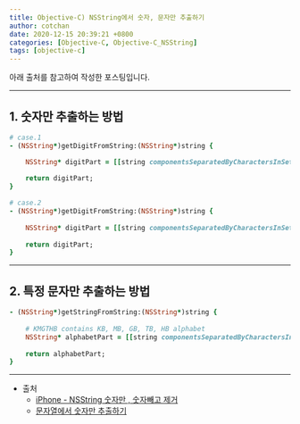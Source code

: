 ```yaml
---
title: Objective-C) NSString에서 숫자, 문자만 추출하기
author: cotchan 
date: 2020-12-15 20:39:21 +0800 
categories: [Objective-C, Objective-C_NSString]
tags: [objective-c]    
---
```


아래 출처를 참고하여 작성한 포스팅입니다.    

---

## 1. 숫자만 추출하는 방법


```ruby
# case.1
- (NSString*)getDigitFromString:(NSString*)string {

    NSString* digitPart = [[string componentsSeparatedByCharactersInSet: [[NSCharacterSet decimalDigitCharacterSet] invertedSet]] componentsJoinedByString:@""];
    
    return digitPart;
}
```

```ruby
# case.2
- (NSString*)getDigitFromString:(NSString*)string {
    
    NSString* digitPart = [[string componentsSeparatedByCharactersInSet: [[NSCharacterSet characterSetWithCharactersInString:@"0123456789"] invertedSet]] componentsJoinedByString:@""];
    
    return digitPart;
}

```

---

## 2. 특정 문자만 추출하는 방법

```ruby
- (NSString*)getStringFromString:(NSString*)string {
    
    # KMGTHB contains KB, MB, GB, TB, HB alphabet
    NSString* alphabetPart = [[string componentsSeparatedByCharactersInSet: [[NSCharacterSet characterSetWithCharactersInString:@"KMGTHB"] invertedSet]] componentsJoinedByString:@""];
    
    return alphabetPart;
}
```


---

+ 출처
	+ [iPhone - NSString 숫자만 , 숫자빼고 제거](http://jmkook77.blogspot.com/2012/02/iphone-nsstring.html)
	+ [문자열에서 숫자만 추출하기](https://kwonsaw.tistory.com/91)

